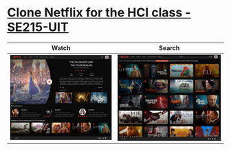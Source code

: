# [Clone Netflix for the HCI class - SE215-UIT]

|<span style="display: inline-block; width: 100%; text-align: center">Watch</span>|<span style="display: inline-block; width: 100%; text-align: center">Search</span>|
|-|-|
|![](./capture-watch.jpg)|![](./capture-search.jpg)|

[Clone Netflix for the HCI class - SE215-UIT]: https://nostalgic-lichterman-4cf223.netlify.com/login
